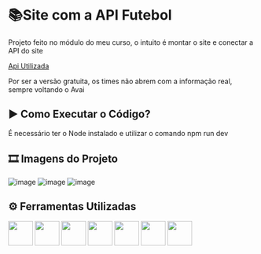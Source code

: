 
# 📚Site com a API Futebol

Projeto feito no módulo do meu curso, o intuito é montar o site e conectar a API do site

[Api Utilizada](!https://api-futebol.com.br/)

Por ser a versão gratuita, os times não abrem com a informação real, sempre voltando o Avai



## ▶ Como Executar o Código?

É necessário ter o Node instalado e utilizar o comando npm run dev


## 🎞 Imagens do Projeto
![image](https://github.com/viladavi6/time-futebol/assets/158050165/70d530a6-89da-4335-a942-ce1edc261edf)
![image](https://github.com/viladavi6/time-futebol/assets/158050165/8e717b09-1ea6-4bf0-97b9-394318047e8d)
![image](https://github.com/viladavi6/time-futebol/assets/158050165/02bee0d2-e171-402c-ac21-d4d5ac2d750c)


## ⚙ Ferramentas Utilizadas 

<div>
  <img width="50px" lang="50px" src="https://cdn.jsdelivr.net/gh/devicons/devicon@latest/icons/typescript/typescript-original.svg" />
  <img width="50px" lang="50px" src="https://cdn.jsdelivr.net/gh/devicons/devicon@latest/icons/javascript/javascript-original.svg" />
  <img width="50px" lang="50px" src="https://cdn.jsdelivr.net/gh/devicons/devicon@latest/icons/css3/css3-original-wordmark.svg" />
  <img width="50px" lang="50px" src="https://cdn.jsdelivr.net/gh/devicons/devicon@latest/icons/nextjs/nextjs-original-wordmark.svg" />      
  <img width="50px" lang="50px" src="https://cdn.jsdelivr.net/gh/devicons/devicon@latest/icons/vscode/vscode-original-wordmark.svg" />
  <img width="50px" lang="50px" src="https://cdn.jsdelivr.net/gh/devicons/devicon@latest/icons/reactbootstrap/reactbootstrap-original.svg" />
  <img  width="50px" lang="50px" src="https://cdn.jsdelivr.net/gh/devicons/devicon@latest/icons/react/react-original-wordmark.svg" />        
</div>
